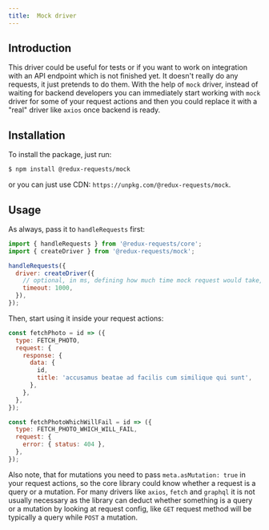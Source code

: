 ```yaml
---
title:  Mock driver
---
```


## Introduction

This driver could be useful for tests or if you want to work on integration with an API endpoint
which is not finished yet. It doesn't really do any requests, it just pretends to do them.
With the help of `mock` driver, instead of waiting for backend developers you can
immediately start working with `mock` driver for some of your request actions and then
you could replace it with a "real" driver like `axios` once backend is ready.

## Installation

To install the package, just run:
```bash
$ npm install @redux-requests/mock
```
or you can just use CDN: `https://unpkg.com/@redux-requests/mock`.

## Usage

As always, pass it to `handleRequests` first:
```js
import { handleRequests } from '@redux-requests/core';
import { createDriver } from '@redux-requests/mock';

handleRequests({
  driver: createDriver({
    // optional, in ms, defining how much time mock request would take, useful for testing spinners
    timeout: 1000,
  }),
});
```

Then, start using it inside your request actions:
```js
const fetchPhoto = id => ({
  type: FETCH_PHOTO,
  request: {
    response: {
      data: {
        id,
        title: 'accusamus beatae ad facilis cum similique qui sunt',
      },
    },
  },
});

const fetchPhotoWhichWillFail = id => ({
  type: FETCH_PHOTO_WHICH_WILL_FAIL,
  request: {
    error: { status: 404 },
  },
});
```

Also note, that for mutations you need to pass `meta.asMutation: true` in your request actions,
so the core library could know whether a request is a query or a mutation. For many drivers
like `axios`, `fetch` and `graphql` it is not usually necessary as the library can deduct
whether something is a query or a mutation by looking at request config, like `GET` request method
will be typically a query while `POST` a mutation.
